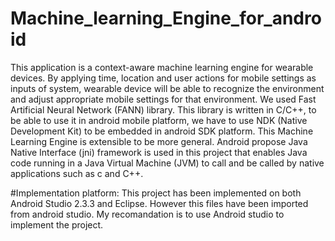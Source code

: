 # Machine_learning_Engine_for_android
This application is a context-aware machine learning engine for wearable devices. By applying time,
location and user actions for mobile settings as inputs of system, wearable device will be able to 
recognize the environment and adjust appropriate mobile settings for that environment. We used 
Fast Artificial Neural Network (FANN) library. This library is written in C/C++,
to be able to use it in android mobile platform, we have to use NDK (Native Development Kit) 
to be embedded in android SDK platform. This Machine Learning Engine is extensible to be more general.
Android propose Java Native Interface (jni) framework is used in this project that enables Java code running 
in a Java Virtual Machine (JVM) to call and be called by native applications such as c and C++. 

#Implementation platform:
This project has been implemented on both Android Studio 2.3.3 and Eclipse. However this files have been 
imported from android studio. My recomandation is to use Android studio to implement the project.




